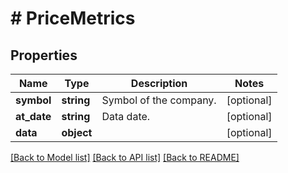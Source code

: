 # # PriceMetrics

## Properties

Name | Type | Description | Notes
------------ | ------------- | ------------- | -------------
**symbol** | **string** | Symbol of the company. | [optional]
**at_date** | **string** | Data date. | [optional]
**data** | **object** |  | [optional]

[[Back to Model list]](../../README.md#models) [[Back to API list]](../../README.md#endpoints) [[Back to README]](../../README.md)
